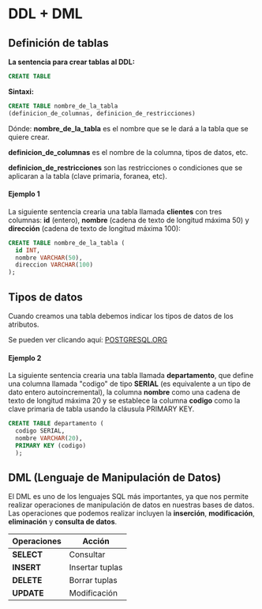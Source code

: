 # DDL + DML
## Definición de tablas
**La sentencia para crear tablas al DDL:**
```sql
CREATE TABLE
```

**Sintaxi:**
```sql
CREATE TABLE nombre_de_la_tabla
(definicion_de_columnas, definicion_de_restricciones)
```

Dónde:
**nombre_de_la_tabla** es el nombre que se le dará a la tabla que se quiere crear.

**definicion_de_columnas** es el nombre de la columna, tipos de datos, etc.

**definicion_de_restricciones** son las restricciones o condiciones que se aplicaran a la tabla (clave primaria, foranea, etc).

#### Ejemplo 1
La siguiente sentencia crearia una tabla llamada **clientes** con tres columnas: **id** (entero), **nombre** (cadena de texto de longitud máxima 50) y **dirección** (cadena de texto de longitud máxima 100):
```sql
CREATE TABLE nombre_de_la_tabla (
  id INT,
  nombre VARCHAR(50),
  direccion VARCHAR(100)
);
```
## Tipos de datos
Cuando creamos una tabla debemos indicar los tipos de datos de los atributos.

Se pueden ver clicando aquí: [POSTGRESQL.ORG](http://www.postgresql.org/docs/9.5/interactive/datatype.html)

#### Ejemplo 2
La siguiente sentencia crearia una tabla llamada **departamento**, que define una columna llamada "codigo" de tipo **SERIAL** (es equivalente a un tipo de dato entero autoincremental), la columna **nombre** como una cadena de texto de longitud máxima 20 y se establece la columna **codigo** como la clave primaria de tabla usando la cláusula PRIMARY KEY.
```sql
CREATE TABLE departamento (
  codigo SERIAL,
  nombre VARCHAR(20),
  PRIMARY KEY (codigo)
  );
```

## DML (Lenguaje de Manipulación de Datos)
El DML es uno de los lenguajes SQL más importantes, ya que nos permite realizar operaciones de manipulación de datos en nuestras bases de datos. Las operaciones que podemos realizar incluyen la **inserción**, **modificación**, **eliminación** y **consulta de datos**.

| Operaciones |     Acción      |
| ----------- |-------------    |
| **SELECT**  | Consultar       |
| **INSERT**  | Insertar tuplas |
| **DELETE**  | Borrar tuplas   |
| **UPDATE**  | Modificación    |

 

